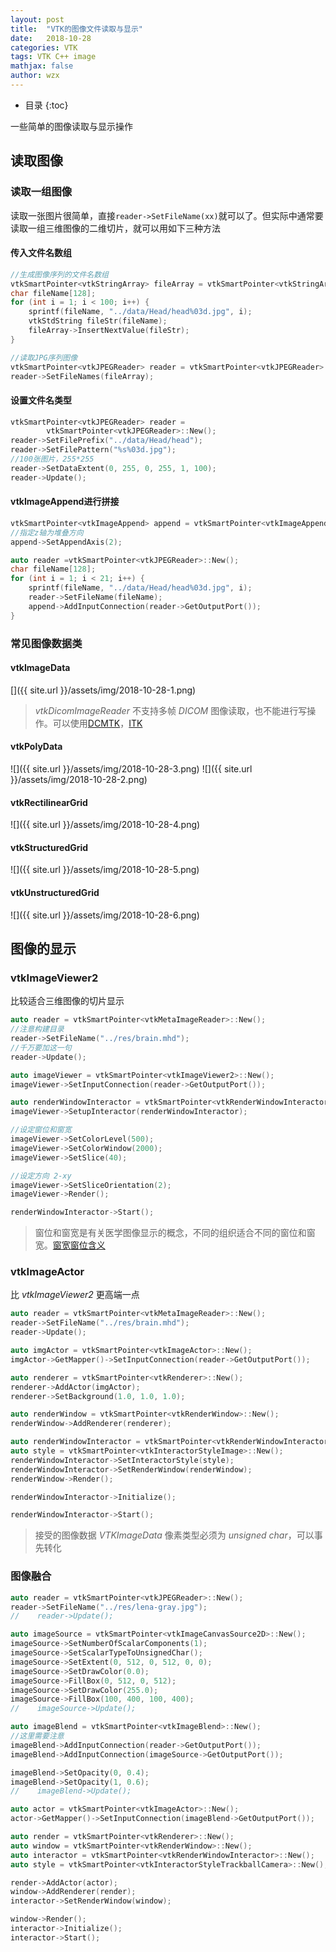 ```yaml
---
layout: post
title:  "VTK的图像文件读取与显示"
date:   2018-10-28
categories: VTK
tags: VTK C++ image
mathjax: false
author: wzx
---
```


- 目录
{:toc}

一些简单的图像读取与显示操作





## 读取图像
### 读取一组图像
读取一张图片很简单，直接`reader->SetFileName(xx)`就可以了。但实际中通常要读取一组三维图像的二维切片，就可以用如下三种方法
#### 传入文件名数组
```c++
//生成图像序列的文件名数组
vtkSmartPointer<vtkStringArray> fileArray = vtkSmartPointer<vtkStringArray>::New();
char fileName[128];
for (int i = 1; i < 100; i++) {
    sprintf(fileName, "../data/Head/head%03d.jpg", i);
    vtkStdString fileStr(fileName);
    fileArray->InsertNextValue(fileStr);
}

//读取JPG序列图像
vtkSmartPointer<vtkJPEGReader> reader = vtkSmartPointer<vtkJPEGReader>::New();
reader->SetFileNames(fileArray);
```

#### 设置文件名类型
```c++
vtkSmartPointer<vtkJPEGReader> reader =
        vtkSmartPointer<vtkJPEGReader>::New();
reader->SetFilePrefix("../data/Head/head");
reader->SetFilePattern("%s%03d.jpg");
//100张图片，255*255
reader->SetDataExtent(0, 255, 0, 255, 1, 100);
reader->Update();
```

#### vtkImageAppend进行拼接
```c++
vtkSmartPointer<vtkImageAppend> append = vtkSmartPointer<vtkImageAppend>::New();
//指定z轴为堆叠方向
append->SetAppendAxis(2);

auto reader =vtkSmartPointer<vtkJPEGReader>::New();
char fileName[128];
for (int i = 1; i < 21; i++) {
    sprintf(fileName, "../data/Head/head%03d.jpg", i);
    reader->SetFileName(fileName);
    append->AddInputConnection(reader->GetOutputPort());
}
```
### 常见图像数据类
#### vtkImageData
[]({{ site.url }}/assets/img/2018-10-28-1.png)
> *vtkDicomImageReader* 不支持多帧 *DICOM* 图像读取，也不能进行写操作。可以使用[DCMTK](http://dcmtk.org)，[ITK](http://www.itk.org)

#### vtkPolyData
![]({{ site.url }}/assets/img/2018-10-28-3.png)
![]({{ site.url }}/assets/img/2018-10-28-2.png)
#### vtkRectilinearGrid
![]({{ site.url }}/assets/img/2018-10-28-4.png)
#### vtkStructuredGrid
![]({{ site.url }}/assets/img/2018-10-28-5.png)
#### vtkUnstructuredGrid
![]({{ site.url }}/assets/img/2018-10-28-6.png)

## 图像的显示
### vtkImageViewer2
比较适合三维图像的切片显示
```c++
auto reader = vtkSmartPointer<vtkMetaImageReader>::New();
//注意构建目录
reader->SetFileName("../res/brain.mhd");
//千万要加这一句
reader->Update();

auto imageViewer = vtkSmartPointer<vtkImageViewer2>::New();
imageViewer->SetInputConnection(reader->GetOutputPort());

auto renderWindowInteractor = vtkSmartPointer<vtkRenderWindowInteractor>::New();
imageViewer->SetupInteractor(renderWindowInteractor);

//设定窗位和窗宽
imageViewer->SetColorLevel(500);
imageViewer->SetColorWindow(2000);
imageViewer->SetSlice(40);

//设定方向 2-xy
imageViewer->SetSliceOrientation(2);
imageViewer->Render();

renderWindowInteractor->Start();
```
> 窗位和窗宽是有关医学图像显示的概念，不同的组织适合不同的窗位和窗宽。[窗宽窗位含义](https://blog.csdn.net/chenhuakang/article/details/79164134)

### vtkImageActor
比 *vtkImageViewer2* 更高端一点
```c++
auto reader = vtkSmartPointer<vtkMetaImageReader>::New();
reader->SetFileName("../res/brain.mhd");
reader->Update();

auto imgActor = vtkSmartPointer<vtkImageActor>::New();
imgActor->GetMapper()->SetInputConnection(reader->GetOutputPort());

auto renderer = vtkSmartPointer<vtkRenderer>::New();
renderer->AddActor(imgActor);
renderer->SetBackground(1.0, 1.0, 1.0);

auto renderWindow = vtkSmartPointer<vtkRenderWindow>::New();
renderWindow->AddRenderer(renderer);

auto renderWindowInteractor = vtkSmartPointer<vtkRenderWindowInteractor>::New();
auto style = vtkSmartPointer<vtkInteractorStyleImage>::New();
renderWindowInteractor->SetInteractorStyle(style);
renderWindowInteractor->SetRenderWindow(renderWindow);
renderWindow->Render();

renderWindowInteractor->Initialize();

renderWindowInteractor->Start();
```
> 接受的图像数据 *VTKImageData* 像素类型必须为 *unsigned char*，可以事先转化

### 图像融合
```c++
auto reader = vtkSmartPointer<vtkJPEGReader>::New();
reader->SetFileName("../res/lena-gray.jpg");
//    reader->Update();

auto imageSource = vtkSmartPointer<vtkImageCanvasSource2D>::New();
imageSource->SetNumberOfScalarComponents(1);
imageSource->SetScalarTypeToUnsignedChar();
imageSource->SetExtent(0, 512, 0, 512, 0, 0);
imageSource->SetDrawColor(0.0);
imageSource->FillBox(0, 512, 0, 512);
imageSource->SetDrawColor(255.0);
imageSource->FillBox(100, 400, 100, 400);
//    imageSource->Update();

auto imageBlend = vtkSmartPointer<vtkImageBlend>::New();
//这里需要注意
imageBlend->AddInputConnection(reader->GetOutputPort());
imageBlend->AddInputConnection(imageSource->GetOutputPort());

imageBlend->SetOpacity(0, 0.4);
imageBlend->SetOpacity(1, 0.6);
//    imageBlend->Update();

auto actor = vtkSmartPointer<vtkImageActor>::New();
actor->GetMapper()->SetInputConnection(imageBlend->GetOutputPort());

auto render = vtkSmartPointer<vtkRenderer>::New();
auto window = vtkSmartPointer<vtkRenderWindow>::New();
auto interactor = vtkSmartPointer<vtkRenderWindowInteractor>::New();
auto style = vtkSmartPointer<vtkInteractorStyleTrackballCamera>::New();

render->AddActor(actor);
window->AddRenderer(render);
interactor->SetRenderWindow(window);

window->Render();
interactor->Initialize();
interactor->Start();
```
